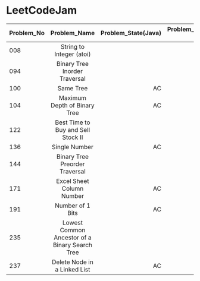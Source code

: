 # LeetCodeJam


| Problem_No| Problem_Name  				                  | Problem_State(Java) | Problem_State (C#) |
| --------- |:----------------------------------------------:| -------------------:|-------------------:|
| 008	    | String to Integer (atoi) 	                      |                     |                    |
| 094	    | Binary Tree Inorder Traversal                  |                     |                    |
| 100 	    | Same Tree                                      |          AC         |         AC         |
| 104	    | Maximum Depth of Binary Tree                   |          AC         |         AC         |
| 122	    | Best Time to Buy and Sell Stock II             |                     |                    |
| 136	    | Single Number                                  |          AC         |         AC         |
| 144	    | Binary Tree Preorder Traversal                 |                     |                    |
| 171	    | Excel Sheet Column Number                      |          AC         |         AC         |
| 191	    | Number of 1 Bits     	        	              |          AC         |         AC         |
| 235	    | Lowest Common Ancestor of a Binary Search Tree |                     |                    |
| 237	    | Delete Node in a Linked List                   |          AC         |         AC         |